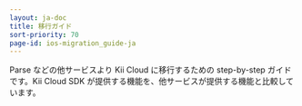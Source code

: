 ```yaml
---
layout: ja-doc
title: 移行ガイド
sort-priority: 70
page-id: ios-migration_guide-ja
---
```

Parse などの他サービスより Kii Cloud に移行するための step-by-step ガイドです。Kii Cloud SDK が提供する機能を、他サービスが提供する機能と比較しています。